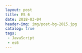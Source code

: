 ```yaml
---
layout: post
title: ES 6
date: 2018-03-04
header-img: img/post-bg-2015.jpg
catalog: true
tags:
 - JavaScript
 - es6
---
```


